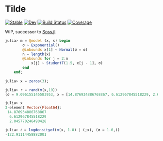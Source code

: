 # Tilde

[![Stable](https://img.shields.io/badge/docs-stable-blue.svg)](https://cscherrer.github.io/Tilde.jl/stable)
[![Dev](https://img.shields.io/badge/docs-dev-blue.svg)](https://cscherrer.github.io/Tilde.jl/dev)
[![Build Status](https://github.com/cscherrer/Tilde.jl/actions/workflows/CI.yml/badge.svg?branch=main)](https://github.com/cscherrer/Tilde.jl/actions/workflows/CI.yml?query=branch%3Amain)
[![Coverage](https://codecov.io/gh/cscherrer/Tilde.jl/branch/main/graph/badge.svg)](https://codecov.io/gh/cscherrer/Tilde.jl)

WIP, successor to [Soss.jl](https://github.com/cscherrer/Soss.jl)

```julia
julia> m = @model (x, s) begin
        σ ~ Exponential()
        @inbounds x[1] ~ Normal(σ = σ)
        n = length(x)
        @inbounds for j = 2:n
            x[j] ~ StudentT(1.5, x[j - 1], σ)
        end
    end;
    
julia> x = zeros(3);

julia> r = rand(m(x,10))
(σ = 9.096155145583953, x = [14.876934886768867, 6.612967845518229, 2.045770246490428])

julia> x
3-element Vector{Float64}:
 14.876934886768867
  6.612967845518229
  2.045770246490428

julia> ℓ = logdensityof(m(x, 1.0) | (;x), (σ = 1.0,))
-122.91114458882001
